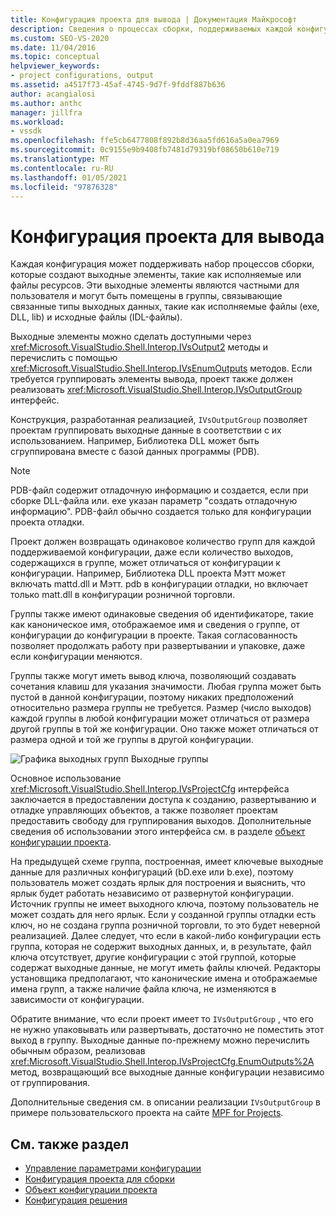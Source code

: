 ```yaml
---
title: Конфигурация проекта для вывода | Документация Майкрософт
description: Сведения о процессах сборки, поддерживаемых каждой конфигурацией, а также об интерфейсах и методах, с помощью которых можно сделать доступными выходные элементы.
ms.custom: SEO-VS-2020
ms.date: 11/04/2016
ms.topic: conceptual
helpviewer_keywords:
- project configurations, output
ms.assetid: a4517f73-45af-4745-9d7f-9fddf887b636
author: acangialosi
ms.author: anthc
manager: jillfra
ms.workload:
- vssdk
ms.openlocfilehash: ffe5cb6477808f892b8d36aa5fd616a5a0ea7969
ms.sourcegitcommit: 0c9155e9b9408fb7481d79319bf08650b610e719
ms.translationtype: MT
ms.contentlocale: ru-RU
ms.lasthandoff: 01/05/2021
ms.locfileid: "97876328"
---
```

# <a name="project-configuration-for-output"></a>Конфигурация проекта для вывода
Каждая конфигурация может поддерживать набор процессов сборки, которые создают выходные элементы, такие как исполняемые или файлы ресурсов. Эти выходные элементы являются частными для пользователя и могут быть помещены в группы, связывающие связанные типы выходных данных, такие как исполняемые файлы (exe, DLL, lib) и исходные файлы (IDL-файлы).

 Выходные элементы можно сделать доступными через <xref:Microsoft.VisualStudio.Shell.Interop.IVsOutput2> методы и перечислить с помощью <xref:Microsoft.VisualStudio.Shell.Interop.IVsEnumOutputs> методов. Если требуется группировать элементы вывода, проект также должен реализовать <xref:Microsoft.VisualStudio.Shell.Interop.IVsOutputGroup> интерфейс.

 Конструкция, разработанная реализацией, `IVsOutputGroup` позволяет проектам группировать выходные данные в соответствии с их использованием. Например, Библиотека DLL может быть сгруппирована вместе с базой данных программы (PDB).

> [!NOTE]
> PDB-файл содержит отладочную информацию и создается, если при сборке DLL-файла или. exe указан параметр "создать отладочную информацию". PDB-файл обычно создается только для конфигурации проекта отладки.

 Проект должен возвращать одинаковое количество групп для каждой поддерживаемой конфигурации, даже если количество выходов, содержащихся в группе, может отличаться от конфигурации к конфигурации. Например, Библиотека DLL проекта Мэтт может включать mattd.dll и Мэтт. pdb в конфигурации отладки, но включает только matt.dll в конфигурации розничной торговли.

 Группы также имеют одинаковые сведения об идентификаторе, такие как каноническое имя, отображаемое имя и сведения о группе, от конфигурации до конфигурации в проекте. Такая согласованность позволяет продолжать работу при развертывании и упаковке, даже если конфигурации меняются.

 Группы также могут иметь вывод ключа, позволяющий создавать сочетания клавиш для указания значимости. Любая группа может быть пустой в данной конфигурации, поэтому никаких предположений относительно размера группы не требуется. Размер (число выходов) каждой группы в любой конфигурации может отличаться от размера другой группы в той же конфигурации. Оно также может отличаться от размера одной и той же группы в другой конфигурации.

 ![Графика выходных групп](../../extensibility/internals/media/vsoutputgroups.gif "всаутпутграупс") Выходные группы

 Основное использование <xref:Microsoft.VisualStudio.Shell.Interop.IVsProjectCfg> интерфейса заключается в предоставлении доступа к созданию, развертыванию и отладке управляющих объектов, а также позволяет проектам предоставить свободу для группирования выходов. Дополнительные сведения об использовании этого интерфейса см. в разделе [объект конфигурации проекта](../../extensibility/internals/project-configuration-object.md).

 На предыдущей схеме группа, построенная, имеет ключевые выходные данные для различных конфигураций (bD.exe или b.exe), поэтому пользователь может создать ярлык для построения и выяснить, что ярлык будет работать независимо от развернутой конфигурации. Источник группы не имеет выходного ключа, поэтому пользователь не может создать для него ярлык. Если у созданной группы отладки есть ключ, но не создана группа розничной торговли, то это будет неверной реализацией. Далее следует, что если в какой-либо конфигурации есть группа, которая не содержит выходных данных, и, в результате, файл ключа отсутствует, другие конфигурации с этой группой, которые содержат выходные данные, не могут иметь файлы ключей. Редакторы установщика предполагают, что канонические имена и отображаемые имена групп, а также наличие файла ключа, не изменяются в зависимости от конфигурации.

 Обратите внимание, что если проект имеет то `IVsOutputGroup` , что его не нужно упаковывать или развертывать, достаточно не поместить этот выход в группу. Выходные данные по-прежнему можно перечислить обычным образом, реализовав <xref:Microsoft.VisualStudio.Shell.Interop.IVsProjectCfg.EnumOutputs%2A> метод, возвращающий все выходные данные конфигурации независимо от группирования.

 Дополнительные сведения см. в описании реализации `IVsOutputGroup` в примере пользовательского проекта на сайте [MPF for Projects](https://github.com/tunnelvisionlabs/MPFProj10).

## <a name="see-also"></a>См. также раздел
- [Управление параметрами конфигурации](../../extensibility/internals/managing-configuration-options.md)
- [Конфигурация проекта для сборки](../../extensibility/internals/project-configuration-for-building.md)
- [Объект конфигурации проекта](../../extensibility/internals/project-configuration-object.md)
- [Конфигурация решения](../../extensibility/internals/solution-configuration.md)
